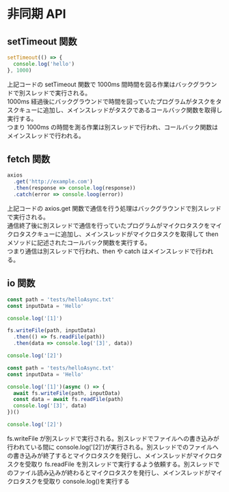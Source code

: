 # 非同期 API

## setTimeout 関数

```typescript
setTimeout(() => {
  console.log('hello')
}, 1000)
```

上記コードの setTimeout 関数で 1000ms 間時間を図る作業はバックグラウンドで別スレッドで実行される。  
1000ms 経過後にバックグラウンドで時間を図っていたプログラムがタスクをタスクキューに追加し、メインスレッドがタスクであるコールバック関数を取得し実行する。  
つまり 1000ms の時間を測る作業は別スレッドで行われ、コールバック関数はメインスレッドで行われる。

## fetch 関数

```typescript
axios
  .get('http://example.com')
  .then(response => console.log(response))
  .catch(error => console.loog(error))
```

上記コードの axios.get 関数で通信を行う処理はバックグラウンドで別スレッドで実行される。  
通信終了後に別スレッドで通信を行っていたプログラムがマイクロタスクをマイクロタスクキューに追加し、メインスレッドがマイクロタスクを取得して then メソッドに記述されたコールバック関数を実行する。  
つまり通信は別スレッドで行われ、then や catch はメインスレッドで行われる。

## io 関数

```typescript
const path = 'tests/helloAsync.txt'
const inputData = 'Hello'

console.log('[1]')

fs.writeFile(path, inputData)
  .then(() => fs.readFile(path))
  .then(data => console.log('[3]', data))

console.log('[2]')
```

```typescript
const path = 'tests/helloAsync.txt'
const inputData = 'Hello'

console.log('[1]')(async () => {
  await fs.writeFile(path, inputData)
  const data = await fs.readFile(path)
  console.log('[3]', data)
})()

console.log('[2]')
```

fs.writeFile が別スレッドで実行される。別スレッドでファイルへの書き込みが行われている間に console.log('[2]')が実行される。別スレッドでのファイルへの書き込みが終了するとマイクロタスクを発行し、メインスレッドがマイクロタスクを受取り fs.readFile を別スレッドで実行するよう依頼する。別スレッドでのファイル読み込みが終わるとマイクロタスクを発行し、メインスレッドがマイクロタスクを受取り console.log()を実行する
